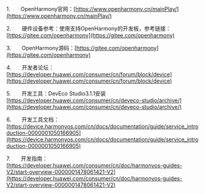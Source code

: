 1.       OpenHarmony官网：[https://www.openharmony.cn/mainPlay/](https://www.openharmony.cn/mainPlay/)

2.       硬件设备参考：使用支持OpenHarmony的开发板，参考链接：[https://gitee.com/openharmony](https://gitee.com/openharmony)

3.       OpenHarmony源码：[https://gitee.com/openharmony](https://gitee.com/openharmony)

4.       开发者论坛：[https://developer.huawei.com/consumer/cn/forum/block/device](https://developer.huawei.com/consumer/cn/forum/block/device)

5.       开发工具：DevEco Studio3.1.1安装[https://developer.huawei.com/consumer/cn/deveco-studio/archive/](https://developer.huawei.com/consumer/cn/deveco-studio/archive/)

6.       开发工具文档：[https://device.harmonyos.com/cn/docs/documentation/guide/service_introduction-0000001050166905](https://device.harmonyos.com/cn/docs/documentation/guide/service_introduction-0000001050166905)

7.       开发指南：[https://developer.huawei.com/consumer/cn/doc/harmonyos-guides-V2/start-overview-0000001478061421-V2](https://developer.huawei.com/consumer/cn/doc/harmonyos-guides-V2/start-overview-0000001478061421-V2)

